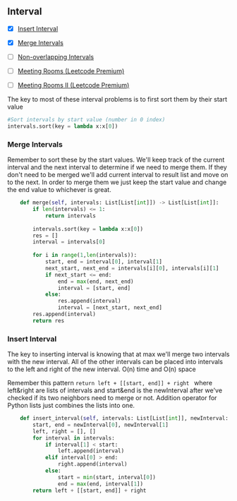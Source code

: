 
## Interval

- [X] [Insert Interval](https://leetcode.com/problems/insert-interval/)
- [X] [Merge Intervals](https://leetcode.com/problems/merge-intervals/)
- [ ] [Non-overlapping Intervals](https://leetcode.com/problems/non-overlapping-intervals/)
- [ ] [Meeting Rooms (Leetcode Premium)](https://leetcode.com/problems/meeting-rooms/)
- [ ] [Meeting Rooms II (Leetcode Premium)](https://leetcode.com/problems/meeting-rooms-ii/)


The key to most of these interval problems is to first sort them by their start value
```python
#Sort intervals by start value (number in 0 index)
intervals.sort(key = lambda x:x[0])
```

### Merge Intervals ###
Remember to sort these by the start values. We'll keep track of the current interval and the next interval to determine if we need to merge them. If they don't need to be merged we'll add current interval to result list and move on to the next. In order to merge them we just keep the start value and change the end value to whichever is great.
```python
    def merge(self, intervals: List[List[int]]) -> List[List[int]]:
        if len(intervals) <= 1:
            return intervals
        
        intervals.sort(key = lambda x:x[0])
        res = []
        interval = intervals[0]
        
        for i in range(1,len(intervals)):
            start, end = interval[0], interval[1]
            next_start, next_end = intervals[i][0], intervals[i][1]
            if next_start <= end:
                end = max(end, next_end)
                interval = [start, end]
            else:
                res.append(interval)
                interval = [next_start, next_end]
        res.append(interval)
        return res
```

### Insert Interval ###
The key to inserting interval is knowing that at max we'll merge two intervals with the new interval. All of the other intervals can be placed into intervals to the left and right of the new interval. O(n) time and O(n) space

Remember this pattern ```return left + [[start, end]] + right ``` where left&right are lists of intervals and start&end is the newInterval after we've checked if its two neighbors need to merge or not. Addition operator for Python lists just combines the lists into one.

```python
    def insert_interval(self, intervals: List[List[int]], newInterval: List[int]) -> List[List[int]]:
        start, end = newInterval[0], newInterval[1]
        left, right = [], []
        for interval in intervals:
            if interval[1] < start:
                left.append(interval)
            elif interval[0] > end:
                right.append(interval)
            else:
                start = min(start, interval[0])
                end = max(end, interval[1])
        return left + [[start, end]] + right
```